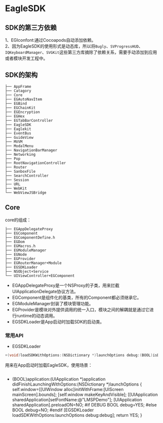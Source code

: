 # EagleSDK

## SDK的第三方依赖
1、EGIconfont:通过Cocoapods自动添加依赖。  
2、因为EagleSDK的使用形式是动态库，所以将`Bugly`、`SVProgressHUD`、`IQKeyboardManager`、`SVGKit`这些第三方库摘除了依赖关系，需要手动添加到应用或者模块开发工程中。

## SDK的架构
```
├── AppFrame 
├── Catagory
├── Core
├── EGAutoNavItem
├── EGBind
├── EGChainKit
├── EGEncryption
├── EGHex
├── EGTabBarController
├── EagleSDK
├── Eaglekit
├── EventBus
├── GuideView
├── MVVM
├── ModalMenu
├── NavigationBarManager
├── Networking
├── Pop
├── RootNavigationController
├── Router
├── SanboxFile
├── SearchController
├── Session
├── URL
├── WebKit
└── WebViewJSBridge
```

## Core
core的组成：  

```
├── EGAppDelegateProxy
├── EGComponent
├── EGComponentDefine.h
├── EGDom
├── EGMacros.h
├── EGModuleManager
├── EGNode
├── EGProvider
├── EGRouterManager+Module
├── EGSDKLoader
├── NSObject+Service
└── UIViewController+EGComponent
```
* EGAppDelegateProxy是一个NSProxy的子类，用来拦截UIApplicationDelegate协议方法。
* EGComponent是组件化的基类，所有的Component都必须继承它。
* EGModuleManager封装了模块管理功能。
* EGProvider是模块对外提供调用的统一入口，模块之间的解耦就是通过它进行runtime的动态调用。
* EGSDKLoader是App启动时加载SDK的启动类。

### 常用API
- EGSDKLoader

```ObjectiveC
+(void)loadSDKWithOptions:(NSDictionary *)launchOptions debug:(BOOL)isDebug;
```
用来在App启动时加载EagleSDK，使用场景：

>```
- (BOOL)application:(UIApplication *)application didFinishLaunchingWithOptions:(NSDictionary *)launchOptions {
   self.window=[[UIWindow alloc]initWithFrame:[UIScreen mainScreen].bounds];
    [self.window makeKeyAndVisible];
    [[UIApplication sharedApplication]setFontName:@"LMSPDemo"];
    [UIApplication sharedApplication].preloadON=NO;
#if DEBUG
    BOOL debug=YES;
#else
    BOOL debug=NO;
#endif
    [EGSDKLoader loadSDKWithOptions:launchOptions debug:debug];
    return YES;
}
```


